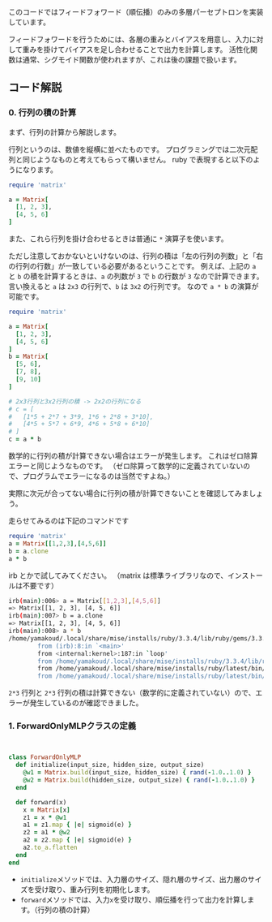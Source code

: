
このコードではフィードフォワード（順伝播）のみの多層パーセプトロンを実装しています。

フィードフォワードを行うためには、各層の重みとバイアスを用意し、入力に対して重みを掛けてバイアスを足し合わせることで出力を計算します。
活性化関数は通常、シグモイド関数が使われますが、これは後の課題で扱います。


## コード解説

### 0. 行列の積の計算

まず、行列の計算から解説します。

行列というのは、数値を縦横に並べたものです。
プログラミングでは二次元配列と同じようなものと考えてもらって構いません。
ruby で表現すると以下のようになります。

```ruby
require 'matrix'

a = Matrix[
  [1, 2, 3],
  [4, 5, 6]
]
```

また、これら行列を掛け合わせるときは普通に `*` 演算子を使います。

ただし注意しておかないといけないのは、行列の積は「左の行列の列数」と「右の行列の行数」が一致している必要があるということです。
例えば、上記の `a` と `b` の積を計算するときは、`a` の列数が `3` で `b` の行数が `3` なので計算できます。
言い換えると `a` は `2x3` の行列で、`b` は `3x2` の行列です。
なので `a * b` の演算が可能です。

```ruby
require 'matrix'

a = Matrix[
  [1, 2, 3],
  [4, 5, 6]
]
b = Matrix[
  [5, 6],
  [7, 8],
  [9, 10]
]

# 2x3行列と3x2行列の積 -> 2x2の行列になる
# c = [
#   [1*5 + 2*7 + 3*9, 1*6 + 2*8 + 3*10],
#   [4*5 + 5*7 + 6*9, 4*6 + 5*8 + 6*10]
# ]
c = a * b
```

数学的に行列の積が計算できない場合はエラーが発生します。
これはゼロ除算エラーと同じようなものです。
（ゼロ除算って数学的に定義されていないので、プログラムでエラーになるのは当然ですよね。）

実際に次元が合ってない場合に行列の積が計算できないことを確認してみましょう。

走らせてみるのは下記のコマンドです

```ruby
require 'matrix'
a = Matrix[[1,2,3],[4,5,6]]
b = a.clone
a * b
```

irb とかで試してみてください。
（matrix は標準ライブラリなので、インストールは不要です）

```sh
irb(main):006> a = Matrix[[1,2,3],[4,5,6]]
=> Matrix[[1, 2, 3], [4, 5, 6]]
irb(main):007> b = a.clone
=> Matrix[[1, 2, 3], [4, 5, 6]]
irb(main):008> a * b
/home/yamakoud/.local/share/mise/installs/ruby/3.3.4/lib/ruby/gems/3.3.0/gems/matrix-0.4.2/lib/matrix.rb:1070:in `*': Dimension mismatch (ExceptionForMatrix::ErrDimensionMismatch)
        from (irb):8:in `<main>'
        from <internal:kernel>:187:in `loop'
        from /home/yamakoud/.local/share/mise/installs/ruby/3.3.4/lib/ruby/gems/3.3.0/gems/irb-1.13.1/exe/irb:9:in `<top (required)>'
        from /home/yamakoud/.local/share/mise/installs/ruby/latest/bin/irb:25:in `load'
        from /home/yamakoud/.local/share/mise/installs/ruby/latest/bin/irb:25:in `<main>'
```

`2*3` 行列と `2*3` 行列の積は計算できない（数学的に定義されていない）ので、エラーが発生しているのが確認できました。

### 1. ForwardOnlyMLPクラスの定義

```ruby


class ForwardOnlyMLP
  def initialize(input_size, hidden_size, output_size)
    @w1 = Matrix.build(input_size, hidden_size) { rand(-1.0..1.0) }
    @w2 = Matrix.build(hidden_size, output_size) { rand(-1.0..1.0) }
  end

  def forward(x)
    x = Matrix[x]
    z1 = x * @w1
    a1 = z1.map { |e| sigmoid(e) }
    z2 = a1 * @w2
    a2 = z2.map { |e| sigmoid(e) }
    a2.to_a.flatten
  end
end
```

- `initialize`メソッドでは、入力層のサイズ、隠れ層のサイズ、出力層のサイズを受け取り、重み行列を初期化します。
- `forward`メソッドでは、入力`x`を受け取り、順伝播を行って出力を計算します。（行列の積の計算）
